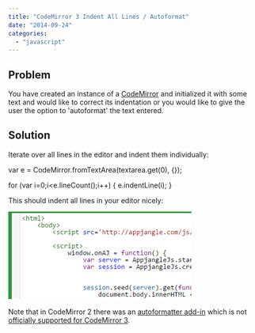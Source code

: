 ```yaml
---
title: "CodeMirror 3 Indent All Lines / Autoformat"
date: "2014-09-24"
categories: 
  - "javascript"
---
```


## Problem

You have created an instance of a [CodeMirror](http://codemirror.net/) and initialized it with some text and would like to correct its indentation or you would like to give the user the option to 'autoformat' the text entered.

## Solution

Iterate over all lines in the editor and indent them individually:

var e = CodeMirror.fromTextArea(textarea.get(0), {});

for (var i=0;i<e.lineCount();i++) { e.indentLine(i); }

This should indent all lines in your editor nicely:

![](images/092414_0056_codemirror31.png)

Note that in CodeMirror 2 there was an [autoformatter add-in](http://codemirror.net/2/demo/formatting.html) which is not [officially supported for CodeMirror 3](http://codemirror.977696.n3.nabble.com/codemirror-3-0-format-preloaded-textarea-code-td4026907.html).
